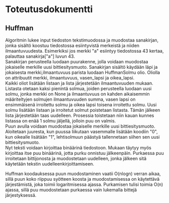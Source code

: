 # Toteutusdokumentti

## Huffman

Algoritmin lukee input tiedoston tekstimuodossa ja muodostaa sanakirjan, jonka sisältö koostuu tiedostossa esiintyvistä merkeistä ja niiden ilmaantuvuudesta. Esimerkiksi jos merkki "a" esiintyy tiedostossa 43 kertaa, palauttaa sanakirja["a"] luvun 43. <br/>
Sanakirjan perusteella luodaan puurakenne, jolla voidaan muodostaa jokaiselle merkille uusi bittiesitysmuoto. Sanakirjan sisältö käydään läpi ja jokaisesta merkki,ilmaantuvuus parista luodaan HuffmanSolmu olio. Oliolla on attribuutit merkki, ilmaantuvuus, vasen_lapsi ja oikea_lapsi.<br/>Kaikki oliot lisätään listaan ja lista järjestetään ilmaantuvuuden mukaan. Listasta otetaan kaksi pienintä solmua, joiden perusteella luodaan uusi solmu, jonka merkki on None ja ilmaantuvuus on kahden aikaisemmin määriteltyjen solmujen ilmaantuvuuden summa, vasen lapsi on ensimmäisenä irroitettu solmu ja oikea lapsi toisena irroitettu solmu. Uusi solmu lisätään listaan ja irroitetut solmut poistetaan listasta. Tämän jälkeen lista järjestetään taas uudelleen. Prosessia toistetaan niin kauan kunnes listassa on enää 1 solmu jäljellä, jolloin puu on valmis.<br/>Puun avulla voidaan muodostaa jokaiselle merkille uusi bittiesitysmuoto. Aloitetaan juuresta, kun puussa liikutaan vasemmalle lisätään koodiin "0", kun oikealle lisätään "1", lehtisolmuun päästyä tallennetaan siihen sen uusi bittiesitysmuoto.<br/>Nyt teksti voidaan kirjoittaa binäärinä tiedostoon. Mukaan täytyy myös kirjoittaa itse puu binäärinä, jotta purku onnistuu jälkeenpäin. Purkaessa puu irroitetaan bittijonosta ja muodostetaan uudelleen, jonka jälkeen sitä käytetään tekstin uudelleenkirjoittamiseen.

Huffman koodauksessa puun muodostaminen vaatii O(nlogn) verran aikaa, sillä puun koko riippuu syötteen koosta ja muodostamisessa on käytettävä järjestämistä, joka toimii logaritmisessa ajassa. Purkamisen tulisi toimia O(n) ajassa, sillä puu muodostetaan purkaessa vain lukemalla bittejä järjestyksessä.


